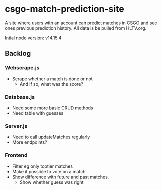 # csgo-match-prediction-site
A site where users with an account can predict matches in CSGO and see ones previous prediction history. All data is be pulled from HLTV.org. 

Intial node version: v14.15.4

## Backlog
### Webscrape.js
- Scrape whether a match is done or not
  - And if so, what was the score?
### Database.js
- Need some more basic CRUD methods
- Need table with guesses
### Server.js
- Need to call updateMatches regularly
- More endpoints?
### Frontend
- Filter eg only toptier matches
- Make it possible to vote on a match
- Show difference with future and past matches.
  - Show whether guess was right